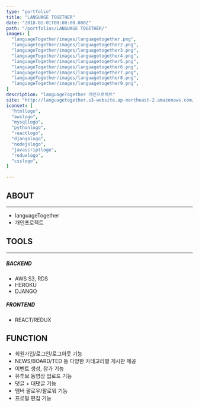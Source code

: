 ```yaml
---
type: "portfolio"
title: "LANGUAGE TOGETHER"
date: "2018-01-01T00:00:00.000Z"
path: "/portfolios/LANGUAGE TOGETHER/"
images: [
  "languageTogether/images/languagetogether.png",
  "languageTogether/images/languagetogether2.png",
  "languageTogether/images/languagetogether3.png",
  "languageTogether/images/languagetogether4.png",
  "languageTogether/images/languagetogether5.png",
  "languageTogether/images/languagetogether6.png",
  "languageTogether/images/languagetogether7.png",
  "languageTogether/images/languagetogether8.png",
  "languageTogether/images/languagetogether9.png",
]
description: "languageTogether 개인프로젝트"
site: "http://languagetogether.s3-website.ap-northeast-2.amazonaws.com/"
iconset: [
  "htmllogo",
  "awslogo",
  "mysqllogo",
  "pythonlogo",
  "reactlogo",
  "djangologo",
  "nodejslogo",
  "javascriptlogo",
  "reduxlogo",
  "csslogo",
]

---
```



## ABOUT
---
- languageTogether
- 개인프로젝트

## TOOLS
---
##### BACKEND
- AWS S3, RDS
- HEROKU
- DJANGO
##### FRONTEND
- REACT/REDUX

## FUNCTION
- 회원가입/로그인/로그아웃 기능
- NEWS/BOARD/TED 등 다양한 카테고리별 게시판 제공
- 이벤트 생성, 참가 기능
- 유투브 동영상 업로드 기능
- 댓글 + 대댓글 기능
- 멤버 팔로우/팔로워 기능
- 프로필 편집 기능
  